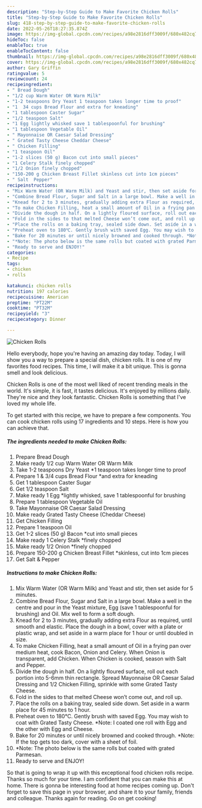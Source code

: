 ```yaml
---
description: "Step-by-Step Guide to Make Favorite Chicken Rolls"
title: "Step-by-Step Guide to Make Favorite Chicken Rolls"
slug: 418-step-by-step-guide-to-make-favorite-chicken-rolls
date: 2022-05-26T18:27:35.874Z
image: https://img-global.cpcdn.com/recipes/a98e2816dff3009f/680x482cq70/chicken-rolls-recipe-main-photo.jpg
hideToc: false
enableToc: true
enableTocContent: false
thumbnail: https://img-global.cpcdn.com/recipes/a98e2816dff3009f/680x482cq70/chicken-rolls-recipe-main-photo.jpg
cover: https://img-global.cpcdn.com/recipes/a98e2816dff3009f/680x482cq70/chicken-rolls-recipe-main-photo.jpg
author: Gary Griffin
ratingvalue: 5
reviewcount: 24
recipeingredient:
- " Bread Dough"
- "1/2 cup Warm Water OR Warm Milk"
- "1-2 teaspoons Dry Yeast 1 teaspoon takes longer time to proof"
- "1  34 cups Bread Flour and extra for kneading"
- "1 tablespoon Caster Sugar"
- "1/2 teaspoon Salt"
- "1 Egg lightly whisked save 1 tablespoonful for brushing"
- "1 tablespoon Vegetable Oil"
- " Mayonnaise OR Caesar Salad Dressing"
- " Grated Tasty Cheese Cheddar Cheese"
- " Chicken Filling"
- "1 teaspoon Oil"
- "1-2 slices (50 g) Bacon cut into small pieces"
- "1 Celery Stalk finely chopped"
- "1/2 Onion finely chopped"
- "150-200 g Chicken Breast Fillet skinless cut into 1cm pieces"
- " Salt  Pepper"
recipeinstructions:
- "Mix Warm Water (OR Warm Milk) and Yeast and stir, then set aside for 5 minutes."
- "Combine Bread Flour, Sugar and Salt in a large bowl. Make a well in the centre and pour in the Yeast mixture, Egg (save 1 tablespoonful for brushing) and Oil. Mix well to form a soft dough."
- "Knead for 2 to 3 minutes, gradually adding extra Flour as required, until smooth and elastic. Place the dough in a bowl, cover with a plate or plastic wrap, and set aside in a warm place for 1 hour or until doubled in size."
- "To make Chicken Filling, heat a small amount of Oil in a frying pan over medium heat, cook Bacon, Onion and Celery. When Onion is transparent, add Chicken. When Chicken is cooked, season with Salt and Pepper."
- "Divide the dough in half. On a lightly floured surface, roll out each portion into 5-6mm thin rectangle. Spread Mayonnaise OR Caesar Salad Dressing and 1/2 Chicken Filling, sprinkle with some Grated Tasty Cheese."
- "Fold in the sides to that melted Cheese won’t come out, and roll up."
- "Place the rolls on a baking tray, sealed side down. Set aside in a warm place for 45 minutes to 1 hour."
- "Preheat oven to 180℃. Gently brush with saved Egg. You may wish to coat with Grated Tasty Cheese. *Note: I coated one roll with Egg and the other with Egg and Cheese."
- "Bake for 20 minutes or until nicely browned and cooked through. *Note: If the top gets too dark, cover with a sheet of foil."
- "*Note: The photo below is the same rolls but coated with grated Parmesan."
- "Ready to serve and ENJOY!"
categories:
- Recipe
tags:
- chicken
- rolls

katakunci: chicken rolls 
nutrition: 197 calories
recipecuisine: American
preptime: "PT22M"
cooktime: "PT32M"
recipeyield: "3"
recipecategory: Dinner

---
```



![Chicken Rolls](https://img-global.cpcdn.com/recipes/a98e2816dff3009f/680x482cq70/chicken-rolls-recipe-main-photo.jpg)

Hello everybody, hope you're having an amazing day today. Today, I will show you a way to prepare a special dish, chicken rolls. It is one of my favorites food recipes. This time, I will make it a bit unique. This is gonna smell and look delicious.



Chicken Rolls is one of the most well liked of recent trending meals in the world. It's simple, it is fast, it tastes delicious. It's enjoyed by millions daily. They're nice and they look fantastic. Chicken Rolls is something that I've loved my whole life.


To get started with this recipe, we have to prepare a few components. You can cook chicken rolls using 17 ingredients and 10 steps. Here is how you can achieve that.

<!--inarticleads1-->

##### The ingredients needed to make Chicken Rolls:

1. Prepare  Bread Dough
1. Make ready 1/2 cup Warm Water OR Warm Milk
1. Take 1-2 teaspoons Dry Yeast *1 teaspoon takes longer time to proof
1. Prepare 1 &amp; 3/4 cups Bread Flour *and extra for kneading
1. Get 1 tablespoon Caster Sugar
1. Get 1/2 teaspoon Salt
1. Make ready 1 Egg *lightly whisked, save 1 tablespoonful for brushing
1. Prepare 1 tablespoon Vegetable Oil
1. Take  Mayonnaise OR Caesar Salad Dressing
1. Make ready  Grated Tasty Cheese (Cheddar Cheese)
1. Get  Chicken Filling
1. Prepare 1 teaspoon Oil
1. Get 1-2 slices (50 g) Bacon *cut into small pieces
1. Make ready 1 Celery Stalk *finely chopped
1. Make ready 1/2 Onion *finely chopped
1. Prepare 150-200 g Chicken Breast Fillet *skinless, cut into 1cm pieces
1. Get  Salt &amp; Pepper




<!--inarticleads2-->

##### Instructions to make Chicken Rolls:

1. Mix Warm Water (OR Warm Milk) and Yeast and stir, then set aside for 5 minutes.
1. Combine Bread Flour, Sugar and Salt in a large bowl. Make a well in the centre and pour in the Yeast mixture, Egg (save 1 tablespoonful for brushing) and Oil. Mix well to form a soft dough.
1. Knead for 2 to 3 minutes, gradually adding extra Flour as required, until smooth and elastic. Place the dough in a bowl, cover with a plate or plastic wrap, and set aside in a warm place for 1 hour or until doubled in size.
1. To make Chicken Filling, heat a small amount of Oil in a frying pan over medium heat, cook Bacon, Onion and Celery. When Onion is transparent, add Chicken. When Chicken is cooked, season with Salt and Pepper.
1. Divide the dough in half. On a lightly floured surface, roll out each portion into 5-6mm thin rectangle. Spread Mayonnaise OR Caesar Salad Dressing and 1/2 Chicken Filling, sprinkle with some Grated Tasty Cheese.
1. Fold in the sides to that melted Cheese won’t come out, and roll up.
1. Place the rolls on a baking tray, sealed side down. Set aside in a warm place for 45 minutes to 1 hour.
1. Preheat oven to 180℃. Gently brush with saved Egg. You may wish to coat with Grated Tasty Cheese. *Note: I coated one roll with Egg and the other with Egg and Cheese.
1. Bake for 20 minutes or until nicely browned and cooked through. *Note: If the top gets too dark, cover with a sheet of foil.
1. *Note: The photo below is the same rolls but coated with grated Parmesan.
1. Ready to serve and ENJOY!



So that is going to wrap it up with this exceptional food chicken rolls recipe. Thanks so much for your time. I am confident that you can make this at home. There is gonna be interesting food at home recipes coming up. Don't forget to save this page in your browser, and share it to your family, friends and colleague. Thanks again for reading. Go on get cooking!
